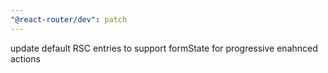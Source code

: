 ```yaml
---
"@react-router/dev": patch
---
```


update default RSC entries to support formState for progressive enahnced actions
